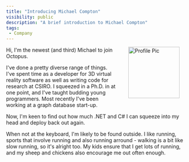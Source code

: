 ```yaml
---
title: "Introducing Michael Compton"
visibility: public
description: "A brief introduction to Michael Compton"
tags:
 - Company
---
```


<div style="float: right; margin: 30px; margin-top: 0">
<img alt="Profile Pic" src="https://i.octopus.com/site/team/avatar-mjc.png" height="140" width="140" />
</div>

Hi, I'm the newest (and third) Michael to join Octopus.

I've done a pretty diverse range of things.  I've spent time as a developer for 3D virtual reality software as well as writing code for research at CSIRO.  I squeezed in a Ph.D. in at one point, and I've taught budding young programmers.  Most recently I've been working at a graph database start-up.

Now, I'm keen to find out how much .NET and C# I can squeeze into my head and deploy back out again.

When not at the keyboard, I'm likely to be found outside.  I like running, sports that involve running and also running arround - walking is a bit like slow running, so it's alright too.  My kids ensure that I get lots of running, and my sheep and chickens also encourage me out often enough.

